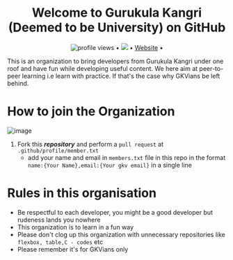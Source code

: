 <h1 align="center"> Welcome to Gurukula Kangri (Deemed to be University) on GitHub </h1>

<p align="center">
  <img src="https://gpvc.arturio.dev/Batch23-FY-Projects" alt="profile views"> •  
  <a href="https://twitter.com/intent/follow?screen_name=gkvsocial&tw_p=followbutton"><img src="https://img.shields.io/twitter/follow/gkvsocial?label=%40gkvsocial&style=social"></a>  •
  <a href="https://www.gkv.ac.in/">Website</a> •
</p>
This is an organization to bring developers from Gurukula Kangri under one roof and have fun while developing useful content. We here aim at peer-to-peer learning i.e learn with practice. If that's the case why GKVians be left behind.

# How to join the Organization
![image](https://user-images.githubusercontent.com/59536110/187989067-d49278b2-587f-4f14-b98b-c19a8be5f4b7.png)
1. Fork this ***repository*** and perform a ```pull request``` at ```.github/profile/member.txt```  
    - add your name and email in ``members.txt`` file in this repo in the format ``name:{Your Name},email:{Your gkv email}`` in a single line

# Rules in this organisation
- Be respectful to each developer, you might be a good developer but rudeness lands you nowhere
- This organization is to learn in a fun way
- Please don't clog up this organization with unnecessary repositories like ``flexbox, table,C - codes`` etc
- Please remember it's for GKVians only
